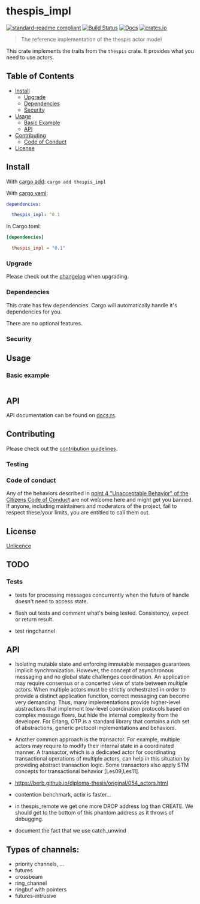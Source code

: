 # thespis_impl

[![standard-readme compliant](https://img.shields.io/badge/readme%20style-standard-brightgreen.svg?style=flat-square)](https://github.com/RichardLitt/standard-readme)
[![Build Status](https://api.travis-ci.org/najamelan/thespis_impl.svg?branch=master)](https://travis-ci.org/najamelan/thespis_impl)
[![Docs](https://docs.rs/thespis_impl/badge.svg)](https://docs.rs/thespis_impl)
[![crates.io](https://img.shields.io/crates/v/thespis_impl.svg)](https://crates.io/crates/thespis_impl)


> The reference implementation of the thespis actor model

This crate implements the traits from the `thespis` crate. It provides what you need to use actors.



## Table of Contents

- [Install](#install)
   - [Upgrade](#upgrade)
   - [Dependencies](#dependencies)
   - [Security](#security)
- [Usage](#usage)
   - [Basic Example](#basic-example)
   - [API](#api)
- [Contributing](#contributing)
   - [Code of Conduct](#code-of-conduct)
- [License](#license)


## Install
With [cargo add](https://github.com/killercup/cargo-edit):
`cargo add thespis_impl`

With [cargo yaml](https://gitlab.com/storedbox/cargo-yaml):
```yaml
dependencies:

  thespis_impl: ^0.1
```

In Cargo.toml:
```toml
[dependencies]

  thespis_impl = "0.1"
```

### Upgrade

Please check out the [changelog](https://github.com/thespis-rs/thespis_impl/blob/master/CHANGELOG.md) when upgrading.


### Dependencies

This crate has few dependencies. Cargo will automatically handle it's dependencies for you.

There are no optional features.


### Security




## Usage



### Basic example

```rust

```

## API

API documentation can be found on [docs.rs](https://docs.rs/thespis_impl).


## Contributing

Please check out the [contribution guidelines](https://github.com/thespis-rs/thespis_impl/blob/master/CONTRIBUTING.md).


### Testing


### Code of conduct

Any of the behaviors described in [point 4 "Unacceptable Behavior" of the Citizens Code of Conduct](https://github.com/stumpsyn/policies/blob/master/citizen_code_of_conduct.md#4-unacceptable-behavior) are not welcome here and might get you banned. If anyone, including maintainers and moderators of the project, fail to respect these/your limits, you are entitled to call them out.

## License

[Unlicence](https://unlicense.org/)




## TODO


### Tests
- tests for processing messages concurrently when the future of handle doesn't need to access state.

- flesh out tests and comment what's being tested. Consistency, expect or return result.

- test ringchannel


## API

- Isolating mutable state and enforcing immutable messages guarantees implicit synchronization. However, the concept of asynchronous messaging and no global state challenges coordination. An application may require consensus or a concerted view of state between multiple actors. When multiple actors must be strictly orchestrated in order to provide a distinct application function, correct messaging can become very demanding. Thus, many implementations provide higher-level abstractions that implement low-level coordination protocols based on complex message flows, but hide the internal complexity from the developer. For Erlang, OTP is a standard library that contains a rich set of abstractions, generic protocol implementations and behaviors.

- Another common approach is the transactor. For example, multiple actors may require to modify their internal state in a coordinated manner. A transactor, which is a dedicated actor for coordinating transactional operations of multiple actors, can help in this situation by providing abstract transaction logic. Some transactors also apply STM concepts for transactional behavior [Les09,Les11].


- https://berb.github.io/diploma-thesis/original/054_actors.html
- contention benchmark, actix is faster...
- in thespis_remote we get one more DROP address log than CREATE. We should get to the bottom of this phantom address as it throws of debugging.
- document the fact that we use catch_unwind

## Types of channels:

- priority channels, ...
- futures
- crossbeam
- ring_channel
- ringbuf with pointers
- futures-intrusive

